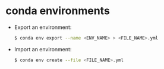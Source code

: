 # conda environments

* Export an environment:
	```bash
	$ conda env export --name <ENV_NAME> > <FILE_NAME>.yml
	```
* Import an environment:
	```bash
	$ conda env create --file <FILE_NAME>.yml
	```
